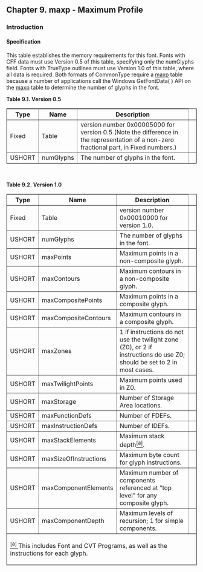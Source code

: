 <div xmlns="http://www.w3.org/1999/xhtml" class="chapter"><div class="titlepage"><div><div><h2 class="title"><a name="chapter.maxp"></a>Chapter 9. maxp - Maximum Profile</h2></div></div></div><div role="fragment" class="section"><div class="titlepage"><div><div><h3 class="title"><a name="idm504617123088"></a>Introduction</h3></div></div></div><div role="specification" class="section"><div class="titlepage"><div><div><h4 class="title"><a name="section.10.1.1"></a>Specification</h4></div></div></div><p>This table establishes the memory requirements for this
          font. Fonts with CFF data must use Version 0.5 of this
          table, specifying only the numGlyphs field. Fonts with
          TrueType outlines must use Version 1.0 of this table, where
          all data is required. Both formats of CommonType require a
          <a class="link" href="chapter.maxp.html" title="Chapter 9. maxp - Maximum Profile">maxp</a> table because a number of
          applications call the Windows GetFontData( ) API on the
          <a class="link" href="chapter.maxp.html" title="Chapter 9. maxp - Maximum Profile">maxp</a> table to determine the number of
          glyphs in the font.</p><div class="table"><a name="idm504617119328"></a><p class="title"><strong>Table 9.1. Version 0.5</strong></p><div class="table-contents"><table class="table" summary="Version 0.5" border="1"><colgroup><col/><col/><col/><col/></colgroup><thead><tr><th>Type</th><th>Name</th><th>Description</th><td class="auto-generated"> </td></tr></thead><tbody><tr><td>Fixed</td><td>Table</td><td>version number 0x00005000 for version 0.5
              (Note the difference in the representation of a non-zero
              fractional part, in Fixed numbers.) </td><td class="auto-generated"> </td></tr><tr><td>USHORT</td><td>numGlyphs</td><td>The number of glyphs in the
              font.</td><td class="auto-generated"> </td></tr></tbody></table></div></div><br class="table-break"/><div class="table"><a name="idm504617114048"></a><p class="title"><strong>Table 9.2. Version 1.0</strong></p><div class="table-contents"><table class="table" summary="Version 1.0" border="1"><colgroup><col/><col/><col/><col/></colgroup><thead><tr><th>Type</th><th>Name</th><th>Description</th><td class="auto-generated"> </td></tr></thead><tbody><tr><td>Fixed</td><td>Table</td><td>version number 0x00010000 for version
              1.0.</td><td class="auto-generated"> </td></tr><tr><td>USHORT</td><td>numGlyphs</td><td>The number of glyphs in the
              font.</td><td class="auto-generated"> </td></tr><tr><td>USHORT</td><td>maxPoints</td><td>Maximum points in a non-composite
              glyph.</td><td class="auto-generated"> </td></tr><tr><td>USHORT</td><td>maxContours</td><td>Maximum contours in a non-composite
              glyph.</td><td class="auto-generated"> </td></tr><tr><td>USHORT</td><td>maxCompositePoints</td><td>Maximum points in a composite
              glyph.</td><td class="auto-generated"> </td></tr><tr><td>USHORT</td><td>maxCompositeContours</td><td>Maximum contours in a composite
              glyph.</td><td class="auto-generated"> </td></tr><tr><td>USHORT</td><td>maxZones</td><td>1 if instructions do not use the twilight
              zone (Z0), or 2 if instructions do use Z0; should be set
              to 2 in most cases.</td><td class="auto-generated"> </td></tr><tr><td>USHORT</td><td>maxTwilightPoints</td><td>Maximum points used in Z0.</td><td class="auto-generated"> </td></tr><tr><td>USHORT</td><td>maxStorage</td><td>Number of Storage Area locations.
            </td><td class="auto-generated"> </td></tr><tr><td>USHORT</td><td>maxFunctionDefs</td><td>Number of FDEFs.</td><td class="auto-generated"> </td></tr><tr><td>USHORT</td><td>maxInstructionDefs</td><td>Number of IDEFs.</td><td class="auto-generated"> </td></tr><tr><td>USHORT</td><td>maxStackElements</td><td>Maximum stack depth<a href="#ftn.idm504617094592" class="footnote" id="idm504617094592"><sup class="footnote">[a]</sup></a>.</td><td class="auto-generated"> </td></tr><tr><td>USHORT</td><td>maxSizeOfInstructions</td><td>Maximum byte count for glyph
              instructions.</td><td class="auto-generated"> </td></tr><tr><td>USHORT</td><td>maxComponentElements</td><td>Maximum number of components referenced at
              "top level" for any composite glyph.</td><td class="auto-generated"> </td></tr><tr><td>USHORT</td><td>maxComponentDepth</td><td>Maximum levels of recursion; 1 for simple
              components.</td><td class="auto-generated"> </td></tr></tbody><tbody class="footnotes"><tr><td colspan="4"><div id="ftn.idm504617094592" class="footnote"><p><a href="#idm504617094592" class="para"><sup class="para">[a] </sup></a>This includes Font and CVT Programs, as well as
                  the instructions for each glyph.</p></div></td></tr></tbody></table></div></div><br class="table-break"/></div></div></div>